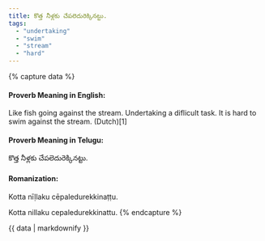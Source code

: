 ```yaml
---
title: కొత్త నీళ్లకు చేపలెదురెక్కినట్టు.
tags:
  - "undertaking"
  - "swim"
  - "stream"
  - "hard"
---
```


{% capture data %}
#### Proverb Meaning in English:
Like fish going against the stream.
Undertaking a diflicult task.
It is hard to swim against the stream. (Dutch)[1]

#### Proverb Meaning in Telugu:
కొత్త నీళ్లకు చేపలెదురెక్కినట్టు.

#### Romanization:
Kotta nīḷlaku cēpaledurekkinaṭṭu.

Kotta nillaku cepaledurekkinattu.
{% endcapture %}

{{ data | markdownify }}

